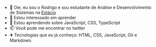 - 👋 Oie, eu sou o Rodrigo e sou estudante de Análise e Desenvolvimento de Sistemas na [Estácio](https://estacio.br/cursos/graduacao/analise-e-desenvolvimento-de-sistemas)
- 👀 Estou interessado em aprender
- 🌱 Estou aprendendo sobre JavaScript, CSS, TypeScript
- 📫 Você pode me encontrar no twitter
- ➕ Tecnologias que eu já conheço: HTML, CSS, JavaScript, Git e Markdown.
